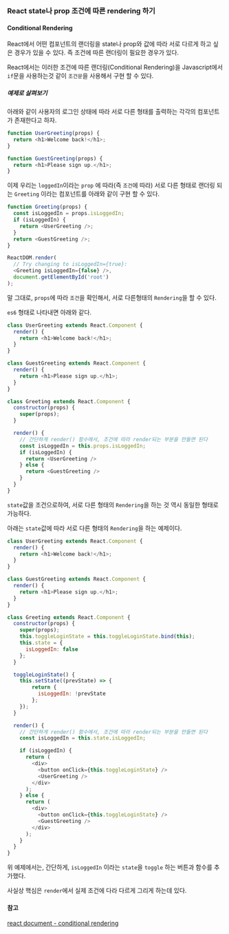 ### React state나 prop 조건에 따른 rendering 하기

#### Conditional Rendering

React에서 어떤 컴포넌트의 랜더링을 state나 prop와 값에 따라 서로 다르게 하고 싶은 경우가 있을 수 있다. 즉 조건에 따른 랜더링이 필요한 경우가 있다.

React에서는 이러한 조건에 따른 랜더링\(Conditional Rendering\)을 Javascript에서 `if`문을 사용하는것 같이 `조건문`을 사용해서 구현 할 수 있다.

##### 예제로 살펴보기

아래와 같이 사용자의 로그인 상태에 따라 서로 다른 형태를 출력하는 각각의 컴포넌트가 존재한다고 하자.

```js
function UserGreeting(props) {
  return <h1>Welcome back!</h1>;
}

function GuestGreeting(props) {
  return <h1>Please sign up.</h1>;
}
```

이제 우리는  `loggedIn`이라는 `prop` 에 따라\(즉 `조건`에 따라\) 서로 다른 형태로 랜더링 되는 `Greeting` 이라는 컴포넌트를 아래와 같이 구현 할 수 있다.

```js
function Greeting(props) {
  const isLoggedIn = props.isLoggedIn;
  if (isLoggedIn) {
    return <UserGreeting />;
  }
  return <GuestGreeting />;
}

ReactDOM.render(
  // Try changing to isLoggedIn={true}:
  <Greeting isLoggedIn={false} />,
  document.getElementById('root')
);
```

말 그대로, `props`에 따라 `조건`을 확인해서, 서로 다른형태의 `Rendering`을 할 수 있다.

`es6` 형태로 나타내면 아래와 같다.

```js
class UserGreeting extends React.Component {
  render() {
    return <h1>Welcome back!</h1>;
  }
}

class GuestGreeting extends React.Component {
  render() {
    return <h1>Please sign up.</h1>;
  }
}

class Greeting extends React.Component {
  constructor(props) {
    super(props);
  }

  render() {
    // 간단하게 render() 함수에서, 조건에 따라 render되는 부분을 만들면 된다
    const isLoggedIn = this.props.isLoggedIn;
    if (isLoggedIn) {
      return <UserGreeting />
    } else {
      return <GuestGreeting />
    }
  }
}
```

`state`값을 조건으로하여, 서로 다른 형태의 `Rendering`을 하는 것 역시 동일한 형태로 가능하다.

아래는 `state`값에 따라 서로 다른 형태의 `Rendering`을 하는 예제이다.

```js
class UserGreeting extends React.Component {
  render() {
    return <h1>Welcome back!</h1>;
  }
}

class GuestGreeting extends React.Component {
  render() {
    return <h1>Please sign up.</h1>;
  }
}

class Greeting extends React.Component {
  constructor(props) {
    super(props);
    this.toggleLoginState = this.toggleLoginState.bind(this);
    this.state = {
      isLoggedIn: false
    };
  }

  toggleLoginState() {
    this.setState((prevState) => {
        return {
          isLoggedIn: !prevState
        };
    });
  }

  render() {
    // 간단하게 render() 함수에서, 조건에 따라 render되는 부분을 만들면 된다
    const isLoggedIn = this.state.isLoggedIn;

    if (isLoggedIn) {
      return (
        <div>
          <button onClick={this.toggleLoginState} />
          <UserGreeting />
        </div>
      );
    } else {
      return (
        <div>
          <button onClick={this.toggleLoginState} />
          <GuestGreeting />
        </div>
      );
    }
  }
}
```

위 예제에서는, 간단하게, `isLoggedIn` 이라는 `state`을 `toggle` 하는 버튼과 함수를 추가했다.

사실상 핵심은 `render`에서 실제 조건에 다라 다르게 그리게 하는데 있다.

#### 참고

[react document - conditional rendering](https://facebook.github.io/react/docs/conditional-rendering.html)

